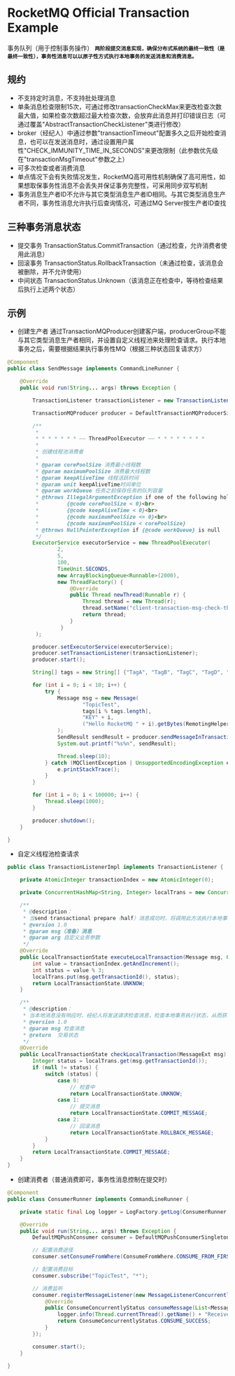 # RocketMQ Official Transaction Example #
事务队列（用于控制事务操作）
**```两阶段提交消息实现，确保分布式系统的最终一致性（是最终一致性），事务性消息可以以原子性方式执行本地事务的发送消息和消费消息。```**
## 规约 ##
- 不支持定时消息，不支持批处理消息
- 单条消息检查限制15次，可通过修改transactionCheckMax来更改检查次数最大值，如果检查次数超过最大检查次数，会放弃此消息并打印错误日志（可通过覆盖"AbstractTransactionCheckListener"类进行修改）
- broker（经纪人）中通过参数"transactionTimeout"配置多久之后开始检查消息，也可以在发送消息时，通过设置用户属性"CHECK_IMMUNITY_TIME_IN_SECONDS"来更改限制（此参数优先级在"transactionMsgTimeout"参数之上）
- 可多次检查或者消费消息
- 单点情况下会有失败情况发生，RocketMQ高可用性机制确保了高可用性，如果想取保事务性消息不会丢失并保证事务完整性，可采用同步双写机制
- 事务消息生产者ID不允许与其它类型消息生产者ID相同。与其它类型消息生产者不同，事务性消息允许执行后查询情况，可通过MQ Server按生产者ID查找

## 三种事务消息状态 ##
- 提交事务
TransactionStatus.CommitTransaction（通过检查，允许消费者使用此消息）
- 回滚事务
TransactionStatus.RollbackTransaction（未通过检查，该消息会被删除，并不允许使用）
- 中间状态
TransactionStatus.Unknown（该消息正在检查中，等待检查结果后执行上述两个状态）

## 示例 ##
- 创建生产者
通过TransactionMQProducer创建客户端，producerGroup不能与其它类型消息生产者相同，并设置自定义线程池来处理检查请求。执行本地事务之后，需要根据结果执行事务性MQ（根据三种状态回复请求方）
```java
@Component
public class SendMessage implements CommandLineRunner {

    @Override
    public void run(String... args) throws Exception {

        TransactionListener transactionListener = new TransactionListenerImpl();

        TransactionMQProducer producer = DefaultTransactionMQProducerSingleton.newInstance();

        /**
         *
         * * * * * * * —— ThreadPoolExecutor —— * * * * * * * *
         *
         * 创建线程池消费者
         *
         * @param corePoolSize 消费最小线程数
         * @param maximumPoolSize 消费最大线程数
         * @param keepAliveTime 线程活跃时间
         * @param unit keepAliveTime时间单位
         * @param workQueue 任务之前保存任务的队列容量
         * @throws IllegalArgumentException if one of the following holds:<br>
         *         {@code corePoolSize < 0}<br>
         *         {@code keepAliveTime < 0}<br>
         *         {@code maximumPoolSize <= 0}<br>
         *         {@code maximumPoolSize < corePoolSize}
         * @throws NullPointerException if {@code workQueue} is null
         */
        ExecutorService executorService = new ThreadPoolExecutor(
                2,
                5,
                100,
                TimeUnit.SECONDS,
                new ArrayBlockingQueue<Runnable>(2000),
                new ThreadFactory() {
                    @Override
                    public Thread newThread(Runnable r) {
                        Thread thread = new Thread(r);
                        thread.setName("client-transaction-msg-check-thread");
                        return thread;
                    }
                 }
         );

        producer.setExecutorService(executorService);
        producer.setTransactionListener(transactionListener);
        producer.start();

        String[] tags = new String[] {"TagA", "TagB", "TagC", "TagD", "TagE"};

        for (int i = 0; i < 10; i++) {
            try {
                Message msg = new Message(
                        "TopicTest",
                        tags[i % tags.length],
                        "KEY" + i,
                        ("Hello RocketMQ " + i).getBytes(RemotingHelper.DEFAULT_CHARSET)
                );
                SendResult sendResult = producer.sendMessageInTransaction(msg, null);
                System.out.printf("%s%n", sendResult);

                Thread.sleep(10);
            } catch (MQClientException | UnsupportedEncodingException e) {
                e.printStackTrace();
            }
        }

        for (int i = 0; i < 100000; i++) {
            Thread.sleep(1000);
        }

        producer.shutdown();
    }

}

```
- 自定义线程池检查请求
```java
public class TransactionListenerImpl implements TransactionListener {

    private AtomicInteger transactionIndex = new AtomicInteger(0);

    private ConcurrentHashMap<String, Integer> localTrans = new ConcurrentHashMap<>();

    /**
     * @description：
     * 当send transactional prepare（half）消息成功时，将调用此方法执行本地事务。
     * @version 1.0
     * @param msg（准备）消息
     * @param arg 自定义业务参数
     */
    @Override
    public LocalTransactionState executeLocalTransaction(Message msg, Object arg) {
        int value = transactionIndex.getAndIncrement();
        int status = value % 3;
        localTrans.put(msg.getTransactionId(), status);
        return LocalTransactionState.UNKNOW;
    }

    /**
     * @description：
     * 当本地消息没有响应时，经纪人将发送请求检查消息，检查本地事务执行状态，从而获取本地事务状态。
     * @version 1.0
     * @param msg 检查消息
     * @return  交易状态
     */
    @Override
    public LocalTransactionState checkLocalTransaction(MessageExt msg) {
        Integer status = localTrans.get(msg.getTransactionId());
        if (null != status) {
            switch (status) {
                case 0:
                    // 检查中
                    return LocalTransactionState.UNKNOW;
                case 1:
                    // 提交消息
                    return LocalTransactionState.COMMIT_MESSAGE;
                case 2:
                    // 回滚消息
                    return LocalTransactionState.ROLLBACK_MESSAGE;
            }
        }
        return LocalTransactionState.COMMIT_MESSAGE;
    }
}

```
- 创建消费者（普通消费即可，事务性消息控制在提交时）
```java
@Component
public class ConsumerRunner implements CommandLineRunner {

    private static final Log logger = LogFactory.getLog(ConsumerRunner.class);

    @Override
    public void run(String... args) throws Exception {
        DefaultMQPushConsumer consumer = DefaultMQPushConsumerSingleton.newInstance();

        // 配置消费途径
        consumer.setConsumeFromWhere(ConsumeFromWhere.CONSUME_FROM_FIRST_OFFSET);

        // 配置消费目标
        consumer.subscribe("TopicTest", "*");

        // 消费监听
        consumer.registerMessageListener(new MessageListenerConcurrently() {
            @Override
            public ConsumeConcurrentlyStatus consumeMessage(List<MessageExt> msgs, ConsumeConcurrentlyContext context) {
                logger.info(Thread.currentThread().getName() + "Receive New Message : " + msgs);
                return ConsumeConcurrentlyStatus.CONSUME_SUCCESS;
            }
        });

        consumer.start();
    }

}
```

